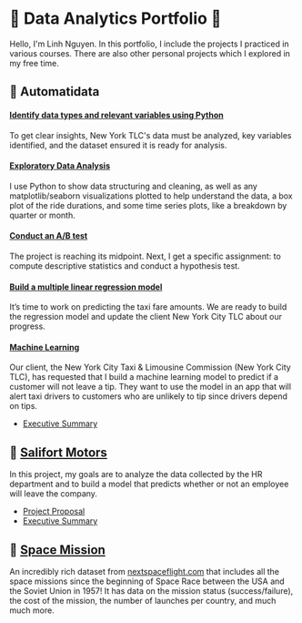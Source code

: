 # 🌟 Data Analytics Portfolio 🌟

Hello, I'm Linh Nguyen. In this portfolio, I include the projects I practiced in various courses. There are also other personal projects which I explored in my free time.

## 🚖 Automatidata

#### [Identify data types and relevant variables using Python](https://github.com/linhnds/data-analytics-portfolio/blob/main/automatidata_1_start_python.ipynb)
To get clear insights, New York TLC's data must be analyzed, key variables identified, and the dataset ensured it is ready for analysis.

#### [Exploratory Data Analysis](https://github.com/linhnds/data-analytics-portfolio/blob/main/automatidata_2_eda.ipynb)
I use Python to show data structuring and cleaning, as well as any matplotlib/seaborn visualizations plotted to help understand the data, a box plot of the ride durations, and some time series plots, like a breakdown by quarter or month.

#### [Conduct an A/B test](https://github.com/linhnds/data-analytics-portfolio/blob/main/automatidata_3_statistics.ipynb)
The project is reaching its midpoint. Next, I get a specific assignment: to compute descriptive statistics and conduct a hypothesis test.

#### [Build a multiple linear regression model](https://github.com/linhnds/data-analytics-portfolio/blob/main/automatidata_4_regression_analysis.ipynb)
It’s time to work on predicting the taxi fare amounts. We are ready to build the regression model and update the client New York City TLC about our progress.

#### [Machine Learning](https://github.com/linhnds/data-analytics-portfolio/blob/main/automatidata_5_machine_learning.ipynb)
Our client, the New York City Taxi & Limousine Commission (New York City TLC), has requested that I build a machine learning model to predict if a customer will not leave a tip. They want to use the model in an app that will alert taxi drivers to customers who are unlikely to tip since drivers depend on tips.
* [Executive Summary](https://github.com/linhnds/data-analytics-portfolio/blob/main/automatidata_executive-summary.pdf)

## 👔 [Salifort Motors](https://github.com/linhnds/data-analytics-portfolio/blob/main/salifort_motors.ipynb)
In this project, my goals are to analyze the data collected by the HR department and to build a model that predicts whether or not an employee will leave the company.
* [Project Proposal](https://github.com/linhnds/data-analytics-portfolio/blob/main/salifort-motors_project-proposal.pdf)
* [Executive Summary](https://github.com/linhnds/data-analytics-portfolio/blob/main/salifort-motors_executive-summary.pdf)

## 🚀 [Space Mission](https://github.com/linhnds/data-analytics-portfolio/blob/main/space_mission.ipynb)
An incredibly rich dataset from [nextspaceflight.com](https://nextspaceflight.com/launches/past/?page=1) that includes all the space missions since the beginning of Space Race between the USA and the Soviet Union in 1957! It has data on the mission status (success/failure), the cost of the mission, the number of launches per country, and much much more.
